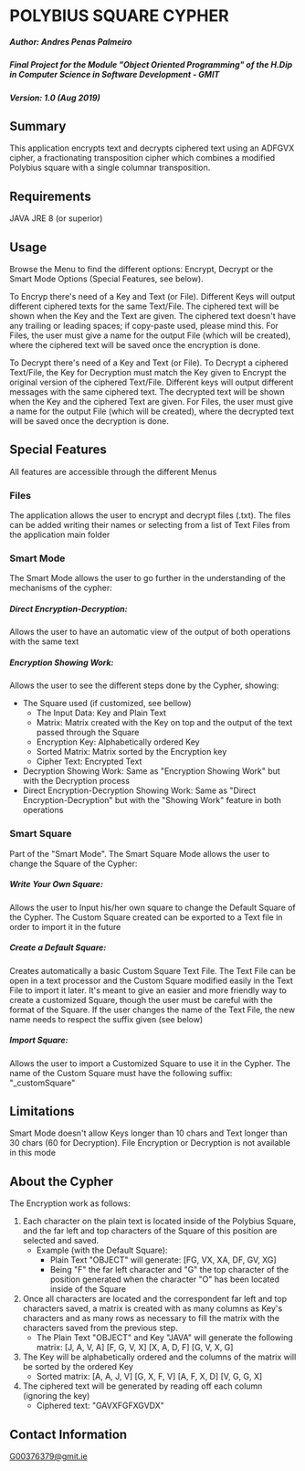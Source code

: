 # POLYBIUS SQUARE CYPHER
##### Author: Andres Penas Palmeiro
##### Final Project for the Module "Object Oriented Programming" of the H.Dip in Computer Science in Software Development - GMIT
##### Version: 1.0 (Aug 2019)

## Summary
This application encrypts text and decrypts ciphered text using an ADFGVX cipher, a fractionating transposition cipher which combines a modified Polybius square with a single columnar transposition.

## Requirements
JAVA JRE 8 (or superior)

## Usage
Browse the Menu to find the different options: Encrypt, Decrypt or the Smart Mode Options (Special Features, see below).

To Encryp there's need of a Key and Text (or File). Different Keys will output different ciphered texts for the same Text/File. The ciphered text will be shown when the Key and the Text are given. The ciphered text doesn't have any trailing or leading spaces; if copy-paste used, please mind this. For Files, the user must give a name for the output File (which will be created), where the ciphered text will be saved once the encryption is done.

To Decrypt there's need of a Key and Text (or File). To Decrypt a ciphered Text/File, the Key for Decryption must match the Key given to Encrypt the original version of the ciphered Text/File. Different keys will output different messages with the same ciphered text. The decrypted text will be shown when the Key and the ciphered Text are given. For Files, the user must give a name for the output File (which will be created), where the decrypted text will be saved once 
the decryption is done.

## Special Features
All features are accessible through the different Menus
### Files 
The application allows the user to encrypt and decrypt files (.txt). The files can be added writing their names or selecting from a list of Text Files from the application main folder
### Smart Mode
The Smart Mode allows the user to go further in the understanding of the mechanisms of the cypher:
##### Direct Encryption-Decryption:
Allows the user to have an automatic view of the output of both operations with the same text
##### Encryption Showing Work:
Allows the user to see the different steps done by the Cypher, showing:
* The Square used (if customized, see bellow)
    * The Input Data: Key and Plain Text
    * Matrix: Matrix created with the Key on top and the output of the text passed through the Square
    * Encryption Key: Alphabetically ordered Key
    * Sorted Matrix: Matrix sorted by the Encryption key
    * Cipher Text: Encrypted Text
* Decryption Showing Work:
    Same as "Encryption Showing Work" but with the Decryption process
* Direct Encryption-Decryption Showing Work:
    Same as "Direct Encryption-Decryption" but with the "Showing Work" feature in both operations
### Smart Square
Part of the "Smart Mode". The Smart Square Mode allows the user to change the Square of the Cypher:
##### Write Your Own Square: 
Allows the user to Input his/her own square to change the Default Square of the Cypher. The Custom Square created can be exported to a Text file in order to import it in the future
##### Create a Default Square: 
Creates automatically a basic Custom Square Text File. The Text File can be open in a text processor and the Custom Square modified easily in the Text File to import it later. It's meant to give an easier and more friendly way to create a customized Square, though the user must be careful with the format of the Square. If the user changes the name of the Text File, the new name needs to respect the suffix given (see below)
##### Import Square: 
Allows the user to import a Customized Square to use it in the Cypher. The name of the Custom Square must have the following suffix: "_customSquare"

## Limitations
Smart Mode doesn't allow Keys longer than 10 chars and Text longer than 30 chars (60 for Decryption). File Encryption or Decryption is not available in this mode

## About the Cypher
The Encryption work as follows:
1. Each character on the plain text is located inside of the Polybius Square, and the far left and top characters of the Square of this position are selected and saved.
    * Example (with the Default Square):
        * Plain Text "OBJECT" will generate:
         [FG, VX, XA, DF, GV, XG]
        * Being "F" the far left character and "G" the top character of the position generated when the character "O" has been located inside of the Square
2. Once all characters are located and the correspondent far left and top characters saved, a matrix is created with as many columns as Key's characters and as many rows as necessary to fill the matrix with the characters saved from the previous step.
    * The Plain Text "OBJECT" and Key "JAVA" will generate the following matrix:
        [J, A, V, A]
        [F, G, V, X]
        [X, A, D, F]
        [G, V, X, G]
3. The Key will be alphabetically ordered and the columns of the matrix will be sorted by the ordered Key
    * Sorted matrix:
        [A, A, J, V]
        [G, X, F, V]
        [A, F, X, D]
        [V, G, G, X]
4. The ciphered text will be generated by reading off each column (ignoring the key)
    * Ciphered text: "GAVXFGFXGVDX"

## Contact Information
G00376379@gmit.ie
